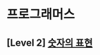 # 프로그래머스 
## [Level 2] [숫자의 표현][link]

[link]: https://programmers.co.kr/learn/courses/30/lessons/12924
